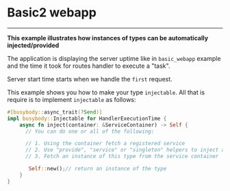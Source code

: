 # Basic2 webapp
---

**This example illustrates how instances of types can be automatically injected/provided**

The application is displaying the server uptime like in `basic_webapp` example and the time it took for routes handler to execute a "task".

Server start time starts when we handle the `first` request.

This example shows you how to make your type `injectable`. All that is require
is to implement `injectable` as follows:

```rust
#[busybody::async_trait(?Send)]
impl busybody::Injectable for HandlerExecutionTime {
    async fn inject(container: &ServiceContainer) -> Self {
      // You can do one or all of the following:

      // 1. Using the container fetch a registered service
      // 2. Use "provide", "service" or "singleton" helpers to inject an instance of a type
      // 3. Fetch an instance of this type from the service container

       Self::new();// return an instance of the type
    }
}
```
